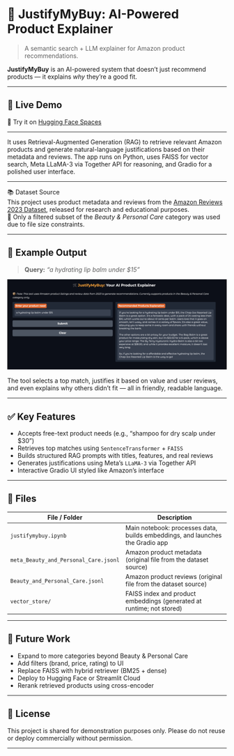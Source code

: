 # 🛒 JustifyMyBuy: AI-Powered Product Explainer

> A semantic search + LLM explainer for Amazon product recommendations.

**JustifyMyBuy** is an AI-powered system that doesn’t just recommend products — it explains *why* they’re a good fit.

---

## 🚀 Live Demo

🔗 Try it on [Hugging Face Spaces](https://huggingface.co/spaces/kmraastha/Justifymybuy)

---

It uses Retrieval-Augmented Generation (RAG) to retrieve relevant Amazon products and generate natural-language justifications based on their metadata and reviews. The app runs on Python, uses FAISS for vector search, Meta LLaMA-3 via Together API for reasoning, and Gradio for a polished user interface.

---

📚 Dataset Source  
This project uses product metadata and reviews from the [Amazon Reviews 2023 Dataset](https://amazon-reviews-2023.github.io), released for research and educational purposes.  
🔹 Only a filtered subset of the *Beauty & Personal Care* category was used due to file size constraints.

---

## 📸 Example Output

> **Query:** _“a hydrating lip balm under $15”_

<p align="center">
  <img src="example-output.png" alt="JustifyMyBuy Demo Screenshot" width="800"/>
</p>

The tool selects a top match, justifies it based on value and user reviews, and even explains why others didn’t fit — all in friendly, readable language.

---

## ✅ Key Features

- Accepts free-text product needs (e.g., “shampoo for dry scalp under $30”)
- Retrieves top matches using `SentenceTransformer` + `FAISS`
- Builds structured RAG prompts with titles, features, and real reviews
- Generates justifications using Meta’s `LLaMA-3` via Together API
- Interactive Gradio UI styled like Amazon’s interface

---

## 📁 Files

| File / Folder                         | Description                                                                   |
| ------------------------------------- | ----------------------------------------------------------------------------- |
| `justifymybuy.ipynb`                  | Main notebook: processes data, builds embeddings, and launches the Gradio app |
| `meta_Beauty_and_Personal_Care.jsonl` | Amazon product metadata (original file from the dataset source)               |
| `Beauty_and_Personal_Care.jsonl`      | Amazon product reviews (original file from the dataset source)                |
| `vector_store/`                       | FAISS index and product embeddings (generated at runtime; not stored)         |

---

## 🧠 Future Work

- Expand to more categories beyond Beauty & Personal Care
- Add filters (brand, price, rating) to UI
- Replace FAISS with hybrid retriever (BM25 + dense)
- Deploy to Hugging Face or Streamlit Cloud
- Rerank retrieved products using cross-encoder

---

## 📜 License

This project is shared for demonstration purposes only. Please do not reuse or deploy commercially without permission.

---

